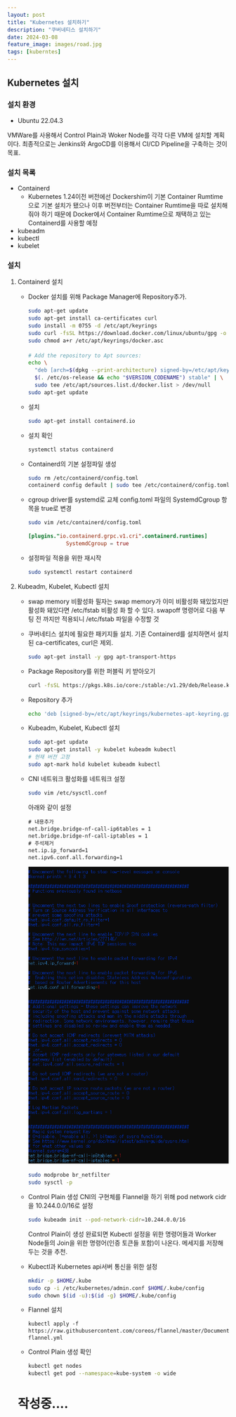```yaml
---
layout: post
title: "Kubernetes 설치하기"
description: "쿠버네티스 설치하기"
date: 2024-03-08
feature_image: images/road.jpg
tags: [kuberntes]
---
```

## Kubernetes 설치

### 설치 환경

- Ubuntu 22.04.3

VMWare를 사용해서 Control Plain과 Woker Node를 각각 다른 VM에 설치할 계획이다. 최종적으로는 Jenkins와 ArgoCD를 이용해서 CI/CD Pipeline을 구축하는 것이 목표.

### 설치 목록

- Containerd 
  + Kubernetes 1.24이전 버전에선 Dockershim이 기본 Container Rumtime으로 기본 설치가 됐으나 이후 버전부터는 Container Rumtime을 따로 설치해줘야 하기 때문에 Docker에서 Container Rumtime으로 채택하고 있는 Containerd를 사용할 예정
- kubeadm
- kubectl
- kubelet

### 설치

1. Containerd 설치

   - Docker 설치를 위해 Package Manager에 Repository추가.
     ```bash
     sudo apt-get update
     sudo apt-get install ca-certificates curl
     sudo install -m 0755 -d /etc/apt/keyrings
     sudo curl -fsSL https://download.docker.com/linux/ubuntu/gpg -o /etc/apt/keyrings/docker.asc
     sudo chmod a+r /etc/apt/keyrings/docker.asc
     
     # Add the repository to Apt sources:
     echo \
       "deb [arch=$(dpkg --print-architecture) signed-by=/etc/apt/keyrings/docker.asc] https://download.docker.com/linux/ubuntu \
       $(. /etc/os-release && echo "$VERSION_CODENAME") stable" | \
       sudo tee /etc/apt/sources.list.d/docker.list > /dev/null
     sudo apt-get update
     ```

     

   - 설치
     ```bash
     sudo apt-get install containerd.io
     ```

   - 설치 확인
     ```bash
     systemctl status containerd
     ```

   - Containerd의 기본 설정파일 생성
     ```bash
     sudo rm /etc/containerd/config.toml
     containerd config default | sudo tee /etc/containerd/config.toml
     ```

   - cgroup driver를 systemd로 교체
     config.toml 파일의 SystemdCgroup 항목을 true로 변경

     ```bash
     sudo vim /etc/containerd/config.toml
     ```

     ```toml
     [plugins."io.containerd.grpc.v1.cri".containerd.runtimes]          [plugins."io.containerd.grpc.v1.cri".containerd.runtimes.runc.options]
                 SystemdCgroup = true
     ```

   - 설정파일 적용을 위한 재시작
     ```bash
     sudo systemctl restart containerd
     ```



2. Kubeadm, Kubelet, Kubectl 설치

   + swap memory 비활성화
     필자는 swap memory가 이미 비활성화 돼있었지만 활성화 돼있다면 /etc/fstab 비활성 화 할 수 있다.
     swapoff 명령어로 다음 부팅 전 까지만 적용되니 /etc/fstab 파일을 수정할 것

   + 쿠버네티스 설치에 필요한 패키지들 설치. 기존 Containerd를 설치하면서 설치된 ca-certificates, curl은 제외.
     ```bash
     sudo apt-get install -y gpg apt-transport-https
     ```

   + Package Repository를 위한 퍼블릭 키 받아오기
     ```bash
     curl -fsSL https://pkgs.k8s.io/core:/stable:/v1.29/deb/Release.key | sudo gpg --dearmor -o /etc/apt/keyrings/kubernetes-apt-keyring.gpg
     ```

   + Repository 추가
     ```bash
     echo 'deb [signed-by=/etc/apt/keyrings/kubernetes-apt-keyring.gpg] https://pkgs.k8s.io/core:/stable:/v1.29/deb/ /' | sudo tee /etc/apt/sources.list.d/kubernetes.list
     ```

   + Kubeadm, Kubelet, Kubectl 설치
     ```bash
     sudo apt-get update
     sudo apt-get install -y kubelet kubeadm kubectl
     # 현재 버전 고정
     sudo apt-mark hold kubelet kubeadm kubectl
     ```

   + CNI 네트워크 활성화를 네트워크 설정
     ```bash
     sudo vim /etc/sysctl.conf
     ```

     아래와 같이 설정

     ```
     # 내용추가
     net.bridge.bridge-nf-call-ip6tables = 1 
     net.bridge.bridge-nf-call-iptables = 1
     # 주석제거
     net.ip.ip_forward=1
     net.ipv6.conf.all.forwarding=1
     ```

     ![image-20240309232322554](images\image-20240309232322554.png)

     ```bash
     sudo modprobe br_netfilter
     sudo sysctl -p
     ```

   + Control Plain 생성
     CNI의 구현체를 Flannel을 하기 위해  pod network cidr을 10.244.0.0/16로 설정

     ```bash
     sudo kubeadm init --pod-network-cidr=10.244.0.0/16
     ```

     Control Plain이 생성 완료되면 Kubectl 설정을 위한 명령어들과 Worker Node들의 Join을 위한 명령어(인증 토큰들 포함)이 나온다. 메세지를 저장해두는 것을 추천.

   + Kubectl과 Kubernetes api서버 통신을 위한 설정
     ```bash
     mkdir -p $HOME/.kube
     sudo cp -i /etc/kubernetes/admin.conf $HOME/.kube/config
     sudo chown $(id -u):$(id -g) $HOME/.kube/config
     ```

   + Flannel 설치
     ```
     kubectl apply -f https://raw.githubusercontent.com/coreos/flannel/master/Documentation/kube-flannel.yml
     ```

   + Control Plain 생성 확인
     ```bash
     kubectl get nodes
     kubectl get pod --namespace=kube-system -o wide
     ```

   # 작성중....


